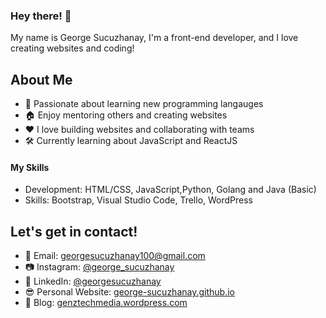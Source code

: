 ### Hey there! 👋

My name is George Sucuzhanay, I'm a front-end developer, and I love creating websites and coding!

## About Me
* 📖 Passionate about learning new programming langauges 
* 🏠 Enjoy mentoring others and creating websites
* ❤️ I love building websites and collaborating with teams
* 🛠 Currently learning about JavaScript and ReactJS

#### My Skills
* Development: HTML/CSS, JavaScript,Python, Golang and Java (Basic)
* Skills: Bootstrap, Visual Studio Code, Trello, WordPress

## Let's get in contact!
* 📧 Email: [georgesucuzhanay100@gmail.com](mailto:georgesucuzhanay100@gmail.com)
* 📷 Instagram: [@george_sucuzhanay](https://instagram.com/george_sucuzhanay)
* 💼 LinkedIn: [@georgesucuzhanay](https://linkedin.com/in/georgesucuzhanay)
* 😎 Personal Website: [george-sucuzhanay.github.io](https://george-sucuzhanay.github.io/)
* 📝 Blog: [genztechmedia.wordpress.com](https://genztechmedia.wordpress.com)
